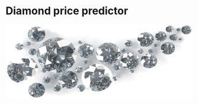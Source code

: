 # Diamond price predictor
<p align="center">
    <img src="/.streamlit/images/front_picture.png" width="1000">
</p>
